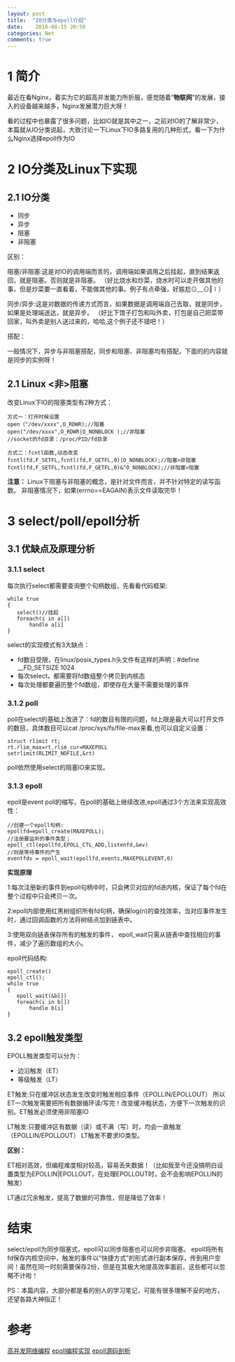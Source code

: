 ```yaml
---
layout: post
title:  "IO分类与epoll介绍"
date:    2016-08-15 20:50
categories: Net
comments: true
---
```


# 1 简介

最近在看Nginx，着实为它的超高并发能力所折服，感觉随着“**物联网**”的发展，接入的设备越来越多，Nginx发展潜力巨大呀！

看的过程中也暴露了很多问题，比如IO就是其中之一，之前对IO的了解非常少，本篇就从IO分类说起，大致讨论一下Linux下IO多路复用的几种形式，看一下为什么Nginx选择epoll作为IO  

# 2 IO分类及Linux下实现

## 2.1 IO分类

 * 同步
 * 异步
 * 阻塞
 * 非阻塞

区别：

阻塞/非阻塞:这是对IO的调用端而言的，调用端如果调用之后挂起，直到结果返回，就是阻塞。否则就是非阻塞。
（好比烧水和炒菜，烧水时可以走开做其他的事，但是炒菜要一直看着，不能做其他的事。例子有点牵强，好尴尬⊙﹏⊙‖∣）

同步/异步:这是对数据的传递方式而言，如果数据是调用端自己去取，就是同步，如果是处理端送达，就是异步。
（好比下馆子打包和叫外卖，打包是自己把菜带回家，叫外卖是别人送过来的，哈哈,这个例子还不错吧！）

搭配：

一般情况下，异步与非阻塞搭配，同步和阻塞、非阻塞均有搭配，下面的的内容就是同步的实例呀！

## 2.1 Linux <非>阻塞

改变Linux下IO的阻塞类型有2种方式：

```
方式一：打开时候设置
open（"/dev/xxxx",O_RDWR);//阻塞
open("/dev/xxxx",O_RDWR|O_NONBLOCK );//非阻塞
//socket的fd目录：/proc/PID/fd目录

方式二：fcntl函数,动态改变
fcntl(fd,F_SETFL,fcntl(fd,F_GETFL,0)|O_NONBLOCK);//阻塞>非阻塞
fcntl(fd,F_SETFL,fcntl(fd,F_GETFL,0)&^O_NONBLOCK);//非阻塞>阻塞
```
**注意：**
Linux下阻塞与非阻塞的概念，是针对文件而言，并不针对特定的读写函数。
非阻塞情况下，如果(errno==EAGAIN)表示文件读取完毕！

# 3 select/poll/epoll分析

## 3.1 优缺点及原理分析

### 3.1.1  select

每次执行select都需要查询整个句柄数组，先看看代码框架:
```
while true
{
   select()//挂起
   foreach(i in a[])
       handle a[i]
}
```
select的实现模式有3大缺点：
 
 * fd数目受限，在linux/posix_types.h头文件有这样的声明：#define __FD_SETSIZE 1024 
 * 每次select，都需要将fd数组整个拷贝到内核态
 * 每次处理都要遍历整个fd数组，即使存在大量不需要处理的事件

### 3.1.2 poll

poll在select的基础上改进了：fd的数目有限的问题，fd上限是最大可以打开文件的数目，具体数目可以cat /proc/sys/fs/file-max来看,也可以自定义设置：
```
struct rlimit rt;
rt.rlim_max=rt.rlim_cur=MAXEPOLL
setrlimit(RLIMIT_NOFILE,&rt)
```

poll依然使用select的阻塞IO来实现。

### 3.1.3 epoll

epoll是event poll的缩写，在poll的基础上继续改进,epoll通过3个方法来实现高效性：

```
//创建一个epoll句柄:
epollfd=epoll_create(MAXEPOLL);
//注册要监听的事件类型；
epoll_ctl(epollfd,EPOLL_CTL_ADD,listenfd,&ev)
//则是等待事件的产生
eventfds = epoll_wait(epollfd,events,MAXEPOLLEVENT,0)
```

**实现原理**

1:每次注册新的事件到epoll句柄中时，只会拷贝对应的fd进内核，保证了每个fd在整个过程中只会拷贝一次。

2:epoll内部使用红黑树组织所有fd句柄，确保log(n)的查找效率，当对应事件发生时，通过回调函数的方法将树结点加到链表中。

3:使用双向链表保存所有的触发的事件， epoll_wait只需从链表中查找相应的事件，减少了遍历数组的大小。

epoll代码结构:

```
epoll_create()
epoll_ctl();
while true
{
   epoll_wait(&b[])
   foreach(i in b[])
       handle b[i]
}
```

## 3.2 epoll触发类型

EPOLL触发类型可以分为：

 * 边沿触发（ET）
 * 等级触发（LT）

ET触发:只在缓冲区状态发生改变时触发相应事件（EPOLLIN/EPOLLOUT） 
所以ET一次触发需要把所有数据循环读/写完！改变缓冲粗状态，方便下一次触发的识别。ET触发必须使用非阻塞IO

LT触发:只要缓冲区有数据（读）或不满（写）时，均会一直触发（EPOLLIN/EPOLLOUT）
LT触发不要求IO类型。

**区别：**

ET相对高效，但编程难度相对较高，容易丢失数据！（比如我至今还没搞明白设置类型为EPOLLIN|EPOLLOUT，在处理EPOLLOUT时，会不会影响EPOLLIN的触发）

LT通过冗余触发，提高了数据的可靠性，但是降低了效率！

# 结束

select/epoll为同步阻塞式，epoll可以同步阻塞也可以同步非阻塞。
epoll将所有fd保存内核空间中，触发的事件以“快捷方式”的形式进行副本保存，传到用户空间！虽然在同一时刻需要保存2份，但是在其极大地提高效率面前，这些都可以忽略不计啦！

PS：本篇内容，大部分都是看的别人的学习笔记，可能有很多理解不妥的地方，还望各路大神指正！

# 参考

[高并发网络编程](http://blog.csdn.net/lxgwm2008/article/details/39202675)
[epoll编程实现](http://www.cnblogs.com/ggjucheng/archive/2012/01/17/2324974.html)
[epoll源码剖析](http://www.cnblogs.com/apprentice89/p/3234677.html)